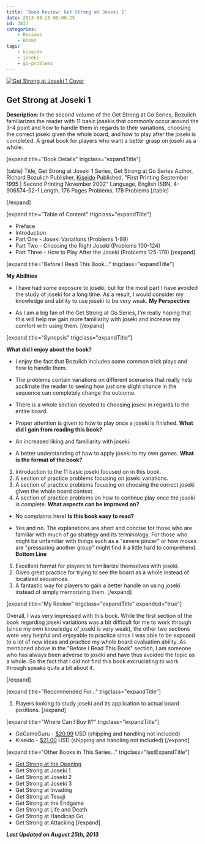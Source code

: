 ```yaml
---
title: 'Book Review: Get Strong at Joseki 1'
date: 2013-08-25 05:00:25
id: 3837
categories:
	- Reviews
	- Books
tags:
	- kiseido
	- joseki
	- go-problems
---
```


[![Get Strong at Joseki 1 Cover](http://www.bengozen.com/wp-content/uploads/2013/08/getstrongv2.jpg)](http://www.bengozen.com/wp-content/uploads/2013/08/getstrongv2.jpg)

## Get Strong at Joseki 1

**Description:** In the second volume of the Get Strong at Go Series, Bozulich familiarizes the reader with 11 basic josekis that commonly occur around the 3-4 point and how to handle them in regards to their variations, choosing the correct joseki given the whole board, and how to play after the joseki is completed. A great book for players who want a better grasp on joseki as a whole.

<!--more-->

[expand title="Book Details" trigclass="expandTitle"]

[table]
Title, Get Strong at Joseki 1
Series, Get Strong at Go Series
Author, Richard Bozulich
Publisher, [Kiseido](http://www.kiseido.com)
Published, "First Printing September 1995 | Second Printing November 2002"
Language, English
ISBN, 4-906574-52-1
Length, 176 Pages
Problems, 178 Problems
[/table]

[/expand]

[expand title="Table of Content" trigclass="expandTitle"]

*   Preface
*   Introduction
*   Part One - Joseki Variations (Problems 1-99)
*   Part Two - Choosing the Right Joseki (Problems 100-124)
*   Part Three - How to Play After the Joseki (Problems 125-178)
[/expand]

[expand title="Before I Read This Book..." trigclass="expandTitle"]

**My Abilities**

*   I have had some exposure to joseki, but for the most part I have avoided the study of joseki for a long time. As a result, I would consider my knowledge and ability to use joseki to be very weak.
**My Perspective**

*   As I am a big fan of the Get Strong at Go Series, I'm really hoping that this will help me gain more familiarity with joseki and increase my comfort with using them.
[/expand]

[expand title="Synopsis" trigclass="expandTitle"]

**What did I enjoy about the book?**

*   I enjoy the fact that Bozulich includes some common trick plays and how to handle them.
*   The problems contain variations on different scenarios that really help acclimate the reader to seeing how just one slight chance in the sequence can completely change the outcome.
*   There is a whole section devoted to choosing joseki in regards to the entire board.
*   Proper attention is given to how to play once a joseki is finished.
**What did I gain from reading this book?**

*   An increased liking and familiarity with joseki.
*   A better understanding of how to apply joseki to my own games.
**What is the format of the book?**

1.  Introduction to the 11 basic joseki focused on in this book.
2.  A section of practice problems focusing on joseki variations.
3.  A section of practice problems focusing on choosing the correct joseki given the whole board context.
4.  A section of practice problems on how to continue play once the joseki is complete.
**What aspects can be improved on?**

*   No complaints here!
**Is this book easy to read?**

*   Yes and no. The explanations are short and concise for those who are familiar with much of go strategy and its terminology. For those who might be unfamiliar with things such as a "severe pincer" or how moves are "pressuring another group" might find it a little hard to comprehend.
**Bottom Line**

1.  Excellent format for players to familiarize themselves with joseki.
2.  Gives great practice for trying to see the board as a whole instead of localized sequences.
3.  A fantastic way for players to gain a better handle on using joseki instead of simply memorizing them.
[/expand]

[expand title="My Review" trigclass="expandTitle" expanded="true"]

Overall, I was very impressed with this book. While the first section of the book regarding joseki variations was a bit difficult for me to work through (since my own knowledge of joseki is very weak), the other two sections were very helpful and enjoyable to practice since I was able to be exposed to a lot of new ideas and practice my whole board evaluation ability. As mentioned above in the "Before I Read This Book" section, I am someone who has always been adverse to joseki and have thus avoided the topic as a whole. So the fact that I did not find this book excruciating to work through speaks quite a bit about it.

[/expand]

[expand title="Recommended For..." trigclass="expandTitle"]

1.  Players looking to study joseki and its application to actual board positions.
[/expand]

[expand title="Where Can I Buy It?" trigclass="expandTitle"]

*   GoGameGuru - [$20.99](http://shop.gogameguru.com/get-strong-at-joseki-1/?acc=e4da3b7fbbce2345d7772b0674a318d5 "Get Strong at Joseki 1 GoGameGuru Purchase Link") USD (shipping and handling not included)
*   Kiseido - [$21.00](http://www.kiseido.com/go_books.htm "Kiseido Purchase Form") USD (shipping and handling not included)
[/expand]

[expand title="Other Books in This Series..." trigclass="lastExpandTitle"]

*   [Get Strong at the Opening](http://www.bengozen.com/book-review-get-strong-at-the-opening/ "Book Review: Get Strong at the Opening")
*   Get Strong at Joseki 1
*   Get Strong at Joseki 2
*   Get Strong at Joseki 3
*   Get Strong at Invading
*   Get Strong at Tesuji
*   Get Strong at the Endgame
*   Get Strong at Life and Death
*   Get Strong at Handicap Go
*   Get Strong at Attacking
[/expand]

_**Last Updated on August 25th, 2013**_